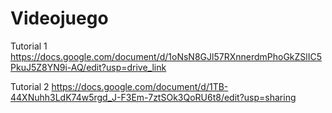 # Videojuego



Tutorial 1
https://docs.google.com/document/d/1oNsN8GJl57RXnnerdmPhoGkZSlIC5PkuJ5Z8YN9i-AQ/edit?usp=drive_link

Tutorial 2
https://docs.google.com/document/d/1TB-44XNuhh3LdK74w5rgd_J-F3Em-7ztSOk3QoRU6t8/edit?usp=sharing
